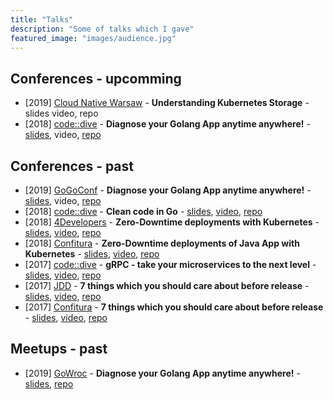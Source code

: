 ```yaml
---
title: "Talks"
description: "Some of talks which I gave"
featured_image: "images/audience.jpg"
---
```


## Conferences - upcomming

* [2019] [Cloud Native Warsaw](http://cloudnativewarsaw.com/) - **Understanding Kubernetes Storage** - slides video, repo
* [2018] [code::dive](https://codedive.pl/) - **Diagnose your Golang App anytime anywhere!** - [slides](https://github.com/mateuszdyminski/go-diagnose/raw/master/presentation/Diagnose-Go-App-Mateusz-Dyminski.pptx), video, [repo](https://github.com/mateuszdyminski/go-diagnose)

## Conferences - past

* [2019] [GoGoConf](https://2019.gogoconf.rocks/) - **Diagnose your Golang App anytime anywhere!** - [slides](https://github.com/mateuszdyminski/go-diagnose/raw/master/presentation/Diagnose-Go-App-Mateusz-Dyminski.pptx), video, [repo](https://github.com/mateuszdyminski/go-diagnose)
* [2018] [code::dive](https://codedive.pl/) - **Clean code in Go** - [slides](https://github.com/mateuszdyminski/clean/raw/master/presentation/clean_code_in_go.pptx), [video](https://www.youtube.com/watch?v=kX-cYkto_Pk), [repo](https://github.com/mateuszdyminski/clean)
* [2018] [4Developers](https://4developers.org.pl/) - **Zero-Downtime deployments with Kubernetes** - [slides](https://github.com/mateuszdyminski/zero/raw/master/presentation/zero-downtime.pptx), [video](https://www.youtube.com/watch?v=9b4wB1QA9eM), [repo](https://github.com/mateuszdyminski/zero)
* [2018] [Confitura](https://confitura.pl) - **Zero-Downtime deployments of Java App with Kubernetes** - [slides](https://github.com/mateuszdyminski/zero/raw/master/presentation/zero-downtime.pptx), [video](https://www.youtube.com/watch?v=TVB-sQfJBLc), [repo](https://github.com/mateuszdyminski/zero)
* [2017] [code::dive](https://codedive.pl/) - **gRPC - take your microservices to the next level** - [slides](https://github.com/mateuszdyminski/grpc/raw/master/presentation/new/grpc-code-dive.pptx), [video](https://www.youtube.com/watch?v=wK45tOIUOM4), [repo](https://github.com/mateuszdyminski/grpc)
* [2017] [JDD](https://jdd.org.pl/) - **7 things which you should care about before release** - [slides](https://github.com/mateuszdyminski/7things-java/blob/master/presentation/new/7-things-java.pptx), [video](https://www.youtube.com/watch?v=z5gQVBE3lyY), [repo](https://github.com/mateuszdyminski/7things-java)
* [2017] [Confitura](https://confitura.pl) - **7 things which you should care about before release** - [slides](https://github.com/mateuszdyminski/7things-java/blob/master/presentation/new/7-things-java.pptx), [video](https://www.youtube.com/watch?v=xGcqZ66N0SU), [repo](https://github.com/mateuszdyminski/7things-java)

## Meetups - past

* [2019] [GoWroc](https://www.meetup.com/gowroc/) - **Diagnose your Golang App anytime anywhere!** - [slides](https://github.com/mateuszdyminski/go-diagnose/raw/master/presentation/Diagnose-Go-App-Mateusz-Dyminski.pptx), [repo](https://github.com/mateuszdyminski/go-diagnose)
